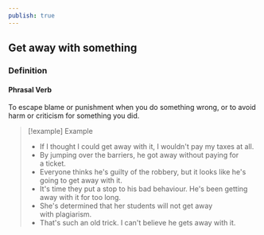 ```yaml
---
publish: true
---
```

## Get away with something

### Definition
#### Phrasal Verb
To escape blame or punishment when you do something wrong, or to avoid harm or criticism for something you did.

>[!example] Example
> - If I thought I could get away with it, I wouldn't pay my taxes at all.
> - By jumping over the barriers, he got away without paying for a ticket.
>- Everyone thinks he's guilty of the robbery, but it looks like he's going to get away with it.
>- It's time they put a stop to his bad behaviour. He's been getting away with it for too long.
>- She's determined that her students will not get away with plagiarism.
>- That's such an old trick. I can't believe he gets away with it.
